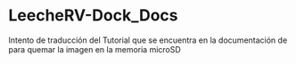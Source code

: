 # LeecheRV-Dock_Docs
Intento de traducción del Tutorial que se encuentra en la documentación de para quemar la imagen en la memoria microSD
